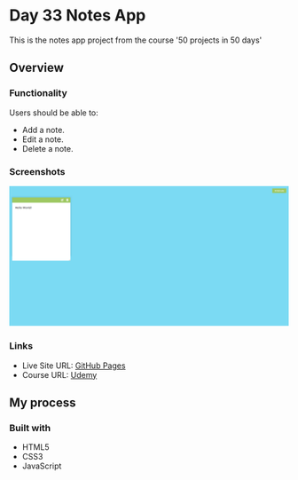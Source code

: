 # Day 33 Notes App

This is the notes app project from the course '50 projects in 50 days'

## Overview

### Functionality

Users should be able to:

- Add a note.
- Edit a note.
- Delete a note.

### Screenshots

![](/screenshots/screenshot1.png)

### Links

- Live Site URL: [GitHub Pages](https://aref-akminasi.github.io/day33-notes-app/)
- Course URL: [Udemy](https://www.udemy.com/course/50-projects-50-days/?utm_source=adwords&utm_medium=udemyads&utm_campaign=WebDevelopment_v.PROF_la.EN_cc.ROWMTA-B_ti.8322&utm_content=deal4584&utm_term=_._ag_80869579591_._ad_533999956732_._kw__._de_c_._dm__._pl__._ti_dsa-774930035449_._li_1010752_._pd__._&matchtype=&gclid=EAIaIQobChMI762Pj479_wIVHJeDBx1Z6gqdEAAYASAAEgLTq_D_BwE)

## My process

### Built with

- HTML5
- CSS3
- JavaScript
